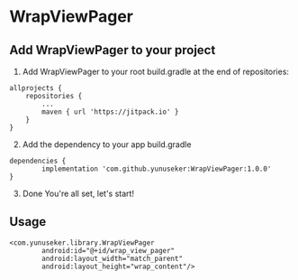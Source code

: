 # WrapViewPager


## Add WrapViewPager to your project

1. Add WrapViewPager to your root build.gradle at the end of repositories:
```
allprojects {
    repositories {
        ...
        maven { url 'https://jitpack.io' }
    }
}
```

2. Add the dependency to your app build.gradle
```
dependencies {
        implementation 'com.github.yunuseker:WrapViewPager:1.0.0'
}
```

3. Done
You're all set, let's start!


## Usage
```
<com.yunuseker.library.WrapViewPager
        android:id="@+id/wrap_view_pager"
        android:layout_width="match_parent"
        android:layout_height="wrap_content"/>
        
        
```
